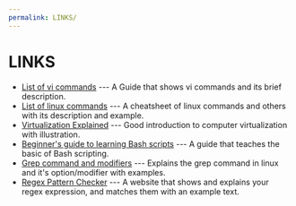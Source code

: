 ```yaml
---
permalink: LINKS/
---
```


# LINKS
* [List of vi commands](https://vim.rtorr.com) --- A Guide that shows vi commands and its brief description.
* [List of linux commands](https://www.geeksforgeeks.org/linux-commands-cheat-sheet/) --- A cheatsheet of linux commands and others with its description and example.
* [Virtualization Explained](https://youtu.be/UBVVq-xz5i0) --- Good introduction to computer virtualization with illustration.
* [Beginner's guide to learning Bash scripts](https://www.freecodecamp.org/news/bash-scripting-tutorial-linux-shell-script-and-command-line-for-beginners) --- A guide that teaches the basic of Bash scripting.
* [Grep command and modifiers](https://www.geeksforgeeks.org/grep-command-in-unixlinux/) --- Explains the grep command in linux and it's option/modifier with examples.
* [Regex Pattern Checker](https://regexr.com) --- A website that shows and explains your regex expression, and matches them with an example text.
